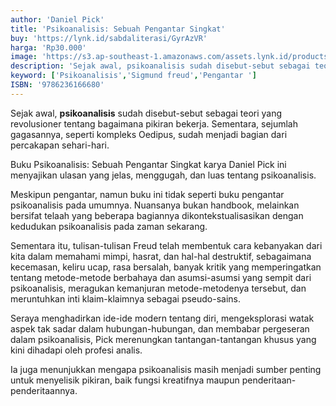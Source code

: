 ```yaml
---
author: 'Daniel Pick'
title: 'Psikoanalisis: Sebuah Pengantar Singkat'
buy: 'https://lynk.id/sabdaliterasi/GyrAzVR'
harga: 'Rp30.000'
image: 'https://s3.ap-southeast-1.amazonaws.com/assets.lynk.id/products/27-06-2024/1719501708920_3677540.svg'
description: 'Sejak awal, psikoanalisis sudah disebut-sebut sebagai teori yang revolusioner tentang bagaimana pikiran bekerja.'
keyword: ['Psikoanalisis','Sigmund freud','Pengantar ']
ISBN: '9786236166680'
---
```

<p>Sejak awal, <strong>psikoanalisis</strong> sudah disebut-sebut sebagai teori yang revolusioner tentang bagaimana pikiran bekerja. Sementara, sejumlah gagasannya, seperti kompleks Oedipus, sudah menjadi bagian dari percakapan sehari-hari. </p><p>Buku Psikoanalisis: Sebuah Pengantar Singkat karya Daniel Pick ini menyajikan ulasan yang jelas, menggugah, dan luas tentang psikoanalisis. </p><p>Meskipun pengantar, namun buku ini tidak seperti buku pengantar psikoanalisis pada umumnya. Nuansanya bukan handbook, melainkan bersifat telaah yang beberapa bagiannya dikontekstualisasikan dengan kedudukan psikoanalisis pada zaman sekarang. </p><p>Sementara itu, tulisan-tulisan Freud telah membentuk cara kebanyakan dari kita dalam memahami mimpi, hasrat, dan hal-hal destruktif, sebagaimana kecemasan, keliru ucap, rasa bersalah, banyak kritik yang memperingatkan tentang metode-metode berbahaya dan asumsi-asumsi yang sempit dari psikoanalisis, meragukan kemanjuran metode-metodenya tersebut, dan meruntuhkan inti klaim-klaimnya sebagai pseudo-sains. </p><p>Seraya menghadirkan ide-ide modern tentang diri, mengeksplorasi watak aspek tak sadar dalam hubungan-hubungan, dan membabar pergeseran dalam psikoanalisis, Pick merenungkan tantangan-tantangan khusus yang kini dihadapi oleh profesi analis. </p><p>Ia juga menunjukkan mengapa psikoanalisis masih menjadi sumber penting untuk menyelisik pikiran, baik fungsi kreatifnya maupun penderitaan-penderitaannya.</p>